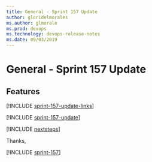 ```yaml
---
title: General - Sprint 157 Update
author: gloridelmorales
ms.author: glmorale
ms.prod: devops
ms.technology: devops-release-notes
ms.date: 09/03/2019
---
```


# General - Sprint 157 Update

## Features

[!INCLUDE [sprint-157-update-links](../_shared/general/sprint-157-update-links.md)]

[!INCLUDE [sprint-157-update](../_shared/general/sprint-157-update.md)]

[!INCLUDE [nextsteps](../_shared/nextsteps.md)]

Thanks,

[!INCLUDE [sprint-157](../_shared/signer/sprint-157.md)]